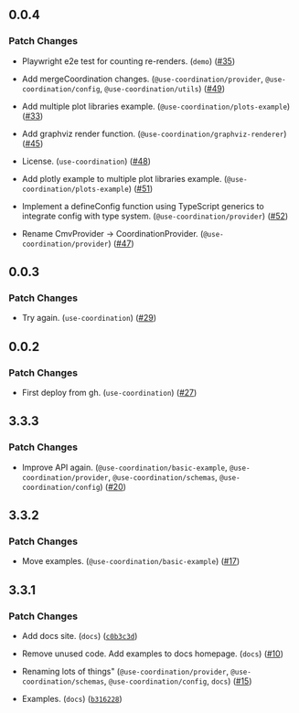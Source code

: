 
## 0.0.4

### Patch Changes

- Playwright e2e test for counting re-renders. (`demo`) ([#35](https://github.com/keller-mark/use-coordination/pull/35))

- Add mergeCoordination changes. (`@use-coordination/provider`, `@use-coordination/config`, `@use-coordination/utils`) ([#49](https://github.com/keller-mark/use-coordination/pull/49))

- Add multiple plot libraries example. (`@use-coordination/plots-example`) ([#33](https://github.com/keller-mark/use-coordination/pull/33))

- Add graphviz render function. (`@use-coordination/graphviz-renderer`) ([#45](https://github.com/keller-mark/use-coordination/pull/45))

- License. (`use-coordination`) ([#48](https://github.com/keller-mark/use-coordination/pull/48))

- Add plotly example to multiple plot libraries example. (`@use-coordination/plots-example`) ([#51](https://github.com/keller-mark/use-coordination/pull/51))

- Implement a defineConfig function using TypeScript generics to integrate config with type system. (`@use-coordination/provider`) ([#52](https://github.com/keller-mark/use-coordination/pull/52))

- Rename CmvProvider -> CoordinationProvider. (`@use-coordination/provider`) ([#47](https://github.com/keller-mark/use-coordination/pull/47))


## 0.0.3

### Patch Changes

- Try again. (`use-coordination`) ([#29](https://github.com/keller-mark/use-coordination/pull/29))


## 0.0.2

### Patch Changes

- First deploy from gh. (`use-coordination`) ([#27](https://github.com/keller-mark/use-coordination/pull/27))


## 3.3.3

### Patch Changes

- Improve API again. (`@use-coordination/basic-example`, `@use-coordination/provider`, `@use-coordination/schemas`, `@use-coordination/config`) ([#20](https://github.com/keller-mark/use-coordination/pull/20))


## 3.3.2

### Patch Changes

- Move examples. (`@use-coordination/basic-example`) ([#17](https://github.com/keller-mark/use-coordination/pull/17))


## 3.3.1

### Patch Changes

- Add docs site. (`docs`) ([`c0b3c3d`](https://github.com/keller-mark/use-coordination/commit/c0b3c3d4e74da703776315b0975310f08d7bb20b))

- Remove unused code. Add examples to docs homepage. (`docs`) ([#10](https://github.com/keller-mark/use-coordination/pull/10))

- Renaming lots of things" (`@use-coordination/provider`, `@use-coordination/schemas`, `@use-coordination/config`, `docs`) ([#15](https://github.com/keller-mark/use-coordination/pull/15))

- Examples. (`docs`) ([`b316228`](https://github.com/keller-mark/use-coordination/commit/b3162281a706e378fb50f3e6f8fa931992bfda0b))

